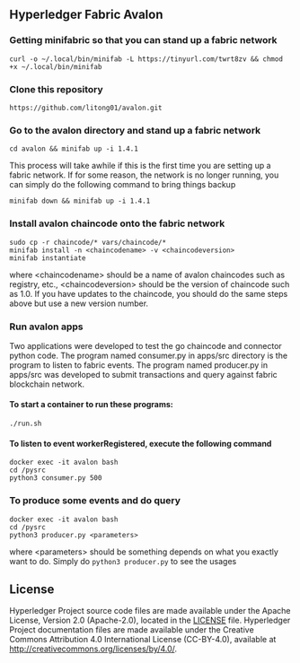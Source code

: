 [//]: # (SPDX-License-Identifier: CC-BY-4.0)

## Hyperledger Fabric Avalon

### Getting minifabric so that you can stand up a fabric network

```curl -o ~/.local/bin/minifab -L https://tinyurl.com/twrt8zv && chmod +x ~/.local/bin/minifab```

### Clone this repository

```https://github.com/litong01/avalon.git```

### Go to the avalon directory and stand up a fabric network

```cd avalon && minifab up -i 1.4.1```

This process will take awhile if this is the first time you are setting up
a fabric network. If for some reason, the network is no longer running, you
can simply do the following command to bring things backup

```minifab down && minifab up -i 1.4.1```

### Install avalon chaincode onto the fabric network
```
sudo cp -r chaincode/* vars/chaincode/*
minifab install -n <chaincodename> -v <chaincodeversion>
minifab instantiate
```

where &lt;chaincodename&gt; should be a name of avalon chaincodes such as
registry, etc., &lt;chaincodeversion&gt; should be the version of chaincode
such as 1.0. If you have updates to the chaincode, you should do the same
steps above but use a new version number.

### Run avalon apps

Two applications were developed to test the go chaincode and connector python
code. The program named consumer.py in apps/src directory is the program to
listen to fabric events. The program named producer.py in apps/src was developed
to submit transactions and query against fabric blockchain network.

#### To start a container to run these programs:

```
./run.sh
```

#### To listen to event workerRegistered, execute the following command
```
docker exec -it avalon bash
cd /pysrc
python3 consumer.py 500
```

### To produce some events and do query

```
docker exec -it avalon bash
cd /pysrc
python3 producer.py <parameters>
```

where &lt;parameters&gt; should be something depends on what you exactly
want to do. Simply do `python3 producer.py` to see the usages

## License <a name="license"></a>

Hyperledger Project source code files are made available under the Apache
License, Version 2.0 (Apache-2.0), located in the [LICENSE](LICENSE) file.
Hyperledger Project documentation files are made available under the Creative
Commons Attribution 4.0 International License (CC-BY-4.0), available at http://creativecommons.org/licenses/by/4.0/.
